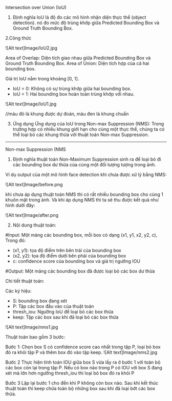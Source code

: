 ﻿Intersection over Union (IoU)

1. Định nghĩa
IoU là độ đo các mô hình nhận diện thực thể (object detection).
nó đo mức độ trùng khớp giữa Predicted Bounding Box và Ground Truth Bounding Box.

2.Công thức

![Alt text]Image/IoU2.jpg

Area of Overlap: Diện tích giao nhau giữa Predicted Bounding Box và Ground Truth Bounding Box.
Area of Union: Diện tích hợp của cả hai bounding box.

Giá trị IoU nằm trong khoảng [0, 1].
- IoU = 0: Không có sự trùng khớp giữa hai bounding box.
- IoU = 1: Hai bounding box hoàn toàn trùng khớp với nhau.

![Alt text]Image/IoU1.jpg

//màu đỏ là khung được dự đoán, màu đen là khung chuẩn

3. Ứng dụng
Ứng dụng của IoU trong Non-max Suppression (NMS):
Trong trường hợp có nhiều khung giới hạn cho cùng một thực thể, chúng ta có thể loại bỏ các khung thừa với thuật toán Non-max Suppression.

-----------------------------------------------------------------------------------------------------------------------------------------------

Non-max Suppression (NMS

1. Định nghĩa
thuật toán Non-Maximum Suppression sinh ra để loại bỏ đi các bounding box dư thừa của cùng một đối tượng tượng trong ảnh.

Ví dụ output của một mô hình face detection khi chưa được xử lý bằng NMS:

![Alt text]Image/before.png

khi chưa áp dụng thuật toán NMS thì có rất nhiều bounding box cho cùng 1 khuôn mặt trong ảnh. 
Và khi áp dụng NMS thì ta sẽ thu được kết quả như hình dưới đây:

![Alt text]Image/after.png


2. Nội dung thuật toán:

#Input:
Một mảng các bounding box, mỗi box có dạng (x1, y1, x2, y2, c), Trong đó:
- (x1, y1): tọa độ điểm trên bên trái của bounding box
- (x2, y2): tọa độ điểm dưới bên phải của bounding box
- c: confidence score của bounding box
và giá trị ngưỡng IOU

#Output:
Một mảng các bounding box đã được loại bỏ các box dư thừa

Chi tiết thuật toán: 

Các ký hiệu:

- S: bounding box đang xét
- P: Tập các box đầu vào của thuật toán
- thresh_iou: Ngưỡng IoU để loại bỏ các box thừa
- keep: Tập các box sau khi đã loại bỏ các box thừa

![Alt text]Image/nms1.jpg

Thuật toán bao gồm 3 bước:

Bước 1: Chọn box S có confidence score cao nhất trong tập P, loại bỏ box đó ra khỏi tập P và thêm box đó vào tập keep.
![Alt text]Image/nms2.jpg

Bước 2 Thực hiện tính toán IOU giữa box S vừa lấy ra ở bước 1 với toàn bộ các box còn lại trong tập P. 
Nếu có box nào trong P có IOU với box S đang xét mà lớn hơn ngưỡng thresh_iou thì loại bỏ box đó ra khỏi P

Bước 3 Lặp lại bước 1 cho đến khi P không còn box nào.
Sau khi kết thúc thuật toán thì keep chứa toàn bộ những box sau khi đã loại bớt các box thừa.
